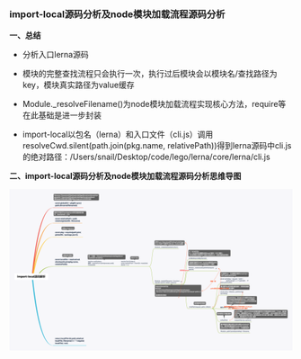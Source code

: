 ### import-local源码分析及node模块加载流程源码分析

**一、总结**

- 分析入口lerna源码

- 模块的完整查找流程只会执行一次，执行过后模块会以模块名/查找路径为key，模块真实路径为value缓存

- Module._resolveFilename()为node模块加载流程实现核心方法，require等在此基础是进一步封装

- import-local以包名（lerna）和入口文件（cli.js）调用resolveCwd.silent(path.join(pkg.name, relativePath))得到lerna源码中cli.js的绝对路径：/Users/snail/Desktop/code/lego/lerna/core/lerna/cli.js


**二、import-local源码分析及node模块加载流程源码分析思维导图**

![import-local源码分析及node模块加载流程源码分析 - execSync](./images/042.png)
